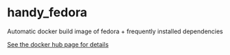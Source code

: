 # handy_fedora
Automatic docker build image of fedora + frequently installed dependencies

[See the docker hub page for details](https://hub.docker.com/r/cevich/handy_fedora/)
